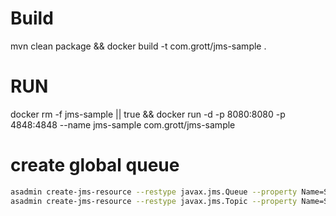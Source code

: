 # Build
mvn clean package && docker build -t com.grott/jms-sample .

# RUN

docker rm -f jms-sample || true && docker run -d -p 8080:8080 -p 4848:4848 --name jms-sample com.grott/jms-sample 

# create global queue
```bash
asadmin create-jms-resource --restype javax.jms.Queue --property Name=SAMPLEQUEUE jms/samplequeue
asadmin create-jms-resource --restype javax.jms.Topic --property Name=SAMPLETOPIC jms/sampletopic
```